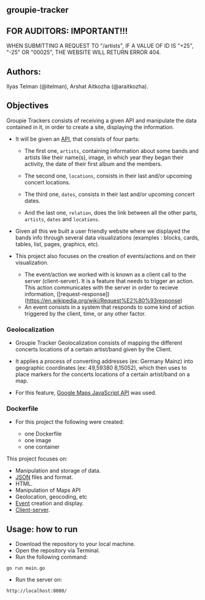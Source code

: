 ## groupie-tracker

## FOR AUDITORS: IMPORTANT!!!

WHEN SUBMITTING A REQUEST TO "/artists", IF A VALUE OF ID IS "+25", "-25" OR "00025", THE WEBSITE WILL RETURN ERROR 404.

## Authors:

Ilyas Telman (@itelman), Arshat Aitkozha (@araitkozha).

## Objectives

Groupie Trackers consists of receiving a given API and manipulate the data contained in it, in order to create a site, displaying the information.

- It will be given an [API](https://groupietrackers.herokuapp.com/api), that consists of four parts:

  - The first one, `artists`, containing information about some bands and artists like their name(s), image, in which year they began their activity, the date of their first album and the members.

  - The second one, `locations`, consists in their last and/or upcoming concert locations.

  - The third one, `dates`, consists in their last and/or upcoming concert dates.

  - And the last one, `relation`, does the link between all the other parts, `artists`, `dates` and `locations`.

- Given all this we built a user friendly website where we displayed the bands info through several data visualizations (examples : blocks, cards, tables, list, pages, graphics, etc).

- This project also focuses on the creation of events/actions and on their visualization.

  - The event/action we worked with is known as a client call to the server (client-server). It is a feature that needs to trigger an action. This action communicates with the server in order to recieve information, ([request-response])(https://en.wikipedia.org/wiki/Request%E2%80%93response)
  - An event consists in a system that responds to some kind of action triggered by the client, time, or any other factor.

### Geolocalization

- Groupie Tracker Geolocalization consists of mapping the different concerts locations of a certain artist/band given by the Client.

- It applies a process of converting addresses (ex: Germany Mainz) into geographic coordinates (ex: 49,59380 8,15052), which then uses to place markers for the concerts locations of a certain artist/band on a map.

- For this feature, [Google Maps JavaScript API](https://developers.google.com/maps/documentation/javascript/) was used.

### Dockerfile

- For this project the following were created:

    - one Dockerfile
    - one image
    - one container

This project focuses on:

- Manipulation and storage of data.
- [JSON](https://www.json.org/json-en.html) files and format.
- HTML.
- Manipulation of Maps API
- Geolocation, geocoding, etc
- [Event](https://developer.mozilla.org/en-US/docs/Learn/JavaScript/Building_blocks/Events) creation and display.
- [Client-server](https://developer.mozilla.org/en-US/docs/Learn/Server-side/First_steps/Client-Server_overview).

## Usage: how to run

- Download the repository to your local machine.
- Open the repository via Terminal.
- Run the following command:
```console
go run main.go
```
- Run the server on:
```console
http://localhost:8080/
```
